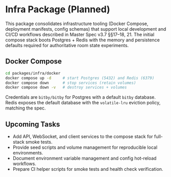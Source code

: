 # Infra Package (Planned)

This package consolidates infrastructure tooling (Docker Compose, deployment manifests, config schemas) that support local development and CI/CD workflows described in Master Spec v3.7 §§17–18, 21. The initial compose stack boots Postgres + Redis with the memory and persistence defaults required for authoritative room state experiments.

## Docker Compose

```bash
cd packages/infra/docker
docker compose up -d     # start Postgres (5432) and Redis (6379)
docker compose down      # stop services (retain volumes)
docker compose down -v   # destroy services + volumes
```

Credentials are `bitby/bitby` for Postgres with a default `bitby` database. Redis exposes the default database with the `volatile-lru` eviction policy, matching the spec.

## Upcoming Tasks
- Add API, WebSocket, and client services to the compose stack for full-stack smoke tests.
- Provide seed scripts and volume management for reproducible local environments.
- Document environment variable management and config hot-reload workflows.
- Prepare CI helper scripts for smoke tests and health check verification.
